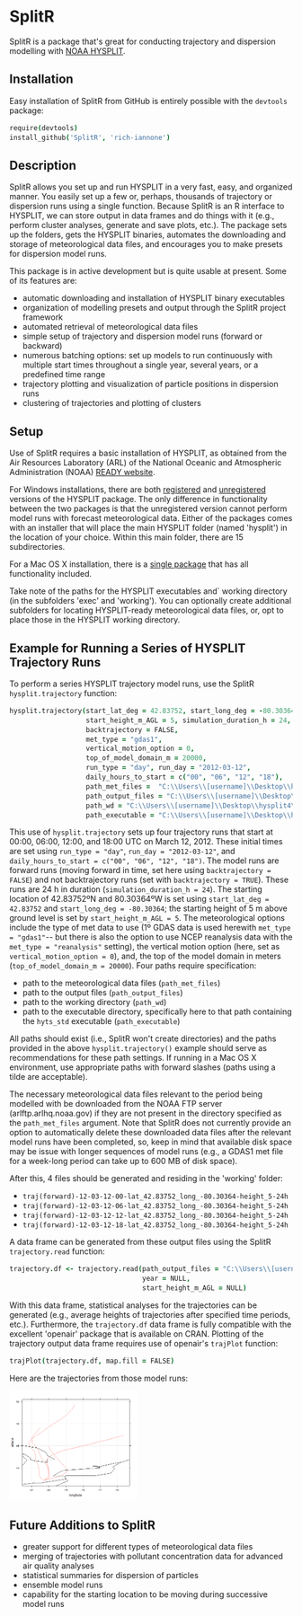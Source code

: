 SplitR
======

SplitR is a package that's great for conducting trajectory and dispersion modelling with [NOAA HYSPLIT](http://ready.arl.noaa.gov/HYSPLIT.php).

## Installation

Easy installation of SplitR from GitHub is entirely possible with the `devtools` package:

```coffee
require(devtools)
install_github('SplitR', 'rich-iannone')
```

## Description

SplitR allows you set up and run HYSPLIT in a very fast, easy, and organized manner. You easily set up a few or, perhaps, thousands of trajectory or dispersion runs using a single function. Because SplitR is an R interface to HYSPLIT, we can store output in data frames and do things with it (e.g., perform cluster analyses, generate and save plots, etc.). The package sets up the folders, gets the HYSPLIT binaries, automates the downloading and storage of meteorological data files, and encourages you to make presets for dispersion model runs.

This package is in active development but is quite usable at present. Some of its features are:

- automatic downloading and installation of HYSPLIT binary executables
- organization of modelling presets and output through the SplitR project framework
- automated retrieval of meteorological data files
- simple setup of trajectory and dispersion model runs (forward or backward)
- numerous batching options: set up models to run continuously with multiple start times throughout a single year, several years, or a predefined time range
- trajectory plotting and visualization of particle positions in dispersion runs
- clustering of trajectories and plotting of clusters

## Setup

Use of SplitR requires a basic installation of HYSPLIT, as obtained from the Air Resources Laboratory (ARL) of the National Oceanic and Atmospheric Administration (NOAA) [READY website](http://ready.arl.noaa.gov/HYSPLIT.php). 

For Windows installations, there are both [registered](http://ready.arl.noaa.gov/hyreg/HYSPLIT_pchysplit.php) and [unregistered](http://ready.arl.noaa.gov/HYSPLIT_hytrial.php) versions of the HYSPLIT package. The only difference in functionality between the two packages is that the unregistered version cannot perform model runs with forecast meteorological data. Either of the packages comes with an installer that will place the main HYSPLIT folder (named 'hysplit') in the location of your choice. Within this main folder, there are 15 subdirectories.

For a Mac OS X installation, there is a [single package](http://ready.arl.noaa.gov/hyreg/HYSPLIT_applehysp.php) that has all functionality included.

Take note of the paths for the HYSPLIT executables and` working directory (in the subfolders 'exec' and 'working'). You can optionally create additional subfolders for locating HYSPLIT-ready meteorological data files, or, opt to place those in the HYSPLIT working directory.

## Example for Running a Series of HYSPLIT Trajectory Runs

To perform a series HYSPLIT trajectory model runs, use the SplitR `hysplit.trajectory` function:

```coffee
hysplit.trajectory(start_lat_deg = 42.83752, start_long_deg = -80.30364,
                   start_height_m_AGL = 5, simulation_duration_h = 24,
                   backtrajectory = FALSE,
                   met_type = "gdas1",
                   vertical_motion_option = 0,
                   top_of_model_domain_m = 20000,
                   run_type = "day", run_day = "2012-03-12",
                   daily_hours_to_start = c("00", "06", "12", "18"),
                   path_met_files =  "C:\\Users\\[username]\\Desktop\\hysplit4\\working\\",
                   path_output_files = "C:\\Users\\[username]\\Desktop\\hysplit4\\working\\",
                   path_wd = "C:\\Users\\[username]\\Desktop\\hysplit4\\working\\",
                   path_executable = "C:\\Users\\[username]\\Desktop\\hysplit4\\exec\\") 
```

This use of `hysplit.trajectory` sets up four trajectory runs that start at 00:00, 06:00, 12:00, and 18:00 UTC on March 12, 2012. These initial times are set using `run_type = "day"`, `run_day = "2012-03-12"`, and `daily_hours_to_start = c("00", "06", "12", "18")`. The model runs are forward runs (moving forward in time, set here using `backtrajectory = FALSE`) and not backtrajectory runs (set with `backtrajectory = TRUE`). These runs are 24 h in duration (`simulation_duration_h = 24`). The starting location of 42.83752ºN and 80.30364ºW is set using `start_lat_deg = 42.83752` and `start_long_deg = -80.30364`; the starting height of 5 m above ground level is set by `start_height_m_AGL = 5`. The meteorological options include the type of met data to use (1º GDAS data is used herewith `met_type = "gdas1"`-- but there is also the option to use NCEP reanalysis data with the `met_type = "reanalysis"` setting), the vertical motion option (here, set as `vertical_motion_option = 0`), and, the top of the model domain in meters (`top_of_model_domain_m = 20000`). Four paths require specification:

- path to the meteorological data files (`path_met_files`)
- path to the output files (`path_output_files`)
- path to the working directory (`path_wd`)
- path to the executable directory, specifically here to that path containing the `hyts_std` executable (`path_executable`)

All paths should exist (i.e., SplitR won't create directories) and the paths provided in the above `hysplit.trajectory()` example should serve as recommendations for these path settings. If running in a Mac OS X environment, use appropriate paths with forward slashes (paths using a tilde are acceptable).

The necessary meteorological data files relevant to the period being modelled with be downloaded from the NOAA FTP server (arlftp.arlhq.noaa.gov) if they are not present in the directory specified as the `path_met_files` argument. Note that SplitR does not currently provide an option to automatically delete these downloaded data files after the relevant model runs have been completed, so, keep in mind that available disk space may be issue with longer sequences of model runs (e.g., a GDAS1 met file for a week-long period can take up to 600 MB of disk space).

After this, 4 files should be generated and residing in the 'working' folder:

- `traj(forward)-12-03-12-00-lat_42.83752_long_-80.30364-height_5-24h`
- `traj(forward)-12-03-12-06-lat_42.83752_long_-80.30364-height_5-24h`
- `traj(forward)-12-03-12-12-lat_42.83752_long_-80.30364-height_5-24h`
- `traj(forward)-12-03-12-18-lat_42.83752_long_-80.30364-height_5-24h`

A data frame can be generated from these output files using the SplitR `trajectory.read` function:

```coffee
trajectory.df <- trajectory.read(path_output_files = "C:\\Users\\[username]\\Desktop\\hysplit4\\working\\",
                                 year = NULL,
                                 start_height_m_AGL = NULL)
```

With this data frame, statistical analyses for the trajectories can be generated (e.g., average heights of trajectories after specified time periods, etc.). Furthermore, the `trajectory.df` data frame is fully compatible with the excellent 'openair' package that is available on CRAN. Plotting of the trajectory output data frame requires use of openair's `trajPlot` function:

```coffee
trajPlot(trajectory.df, map.fill = FALSE)
```

Here are the trajectories from those model runs:

<img src="inst/trajectories.png" width="45%">


## Future Additions to SplitR

- greater support for different types of meteorological data files
- merging of trajectories with pollutant concentration data for advanced air quality analyses
- statistical summaries for dispersion of particles
- ensemble model runs
- capability for the starting location to be moving during successive model runs
